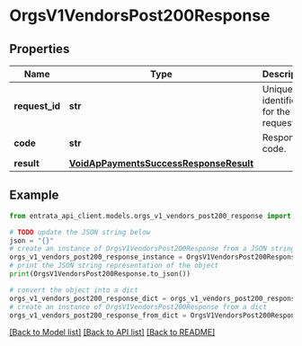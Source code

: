 # OrgsV1VendorsPost200Response


## Properties

Name | Type | Description | Notes
------------ | ------------- | ------------- | -------------
**request_id** | **str** | Unique identifier for the request. | 
**code** | **str** | Response code. | 
**result** | [**VoidApPaymentsSuccessResponseResult**](VoidApPaymentsSuccessResponseResult.md) |  | 

## Example

```python
from entrata_api_client.models.orgs_v1_vendors_post200_response import OrgsV1VendorsPost200Response

# TODO update the JSON string below
json = "{}"
# create an instance of OrgsV1VendorsPost200Response from a JSON string
orgs_v1_vendors_post200_response_instance = OrgsV1VendorsPost200Response.from_json(json)
# print the JSON string representation of the object
print(OrgsV1VendorsPost200Response.to_json())

# convert the object into a dict
orgs_v1_vendors_post200_response_dict = orgs_v1_vendors_post200_response_instance.to_dict()
# create an instance of OrgsV1VendorsPost200Response from a dict
orgs_v1_vendors_post200_response_from_dict = OrgsV1VendorsPost200Response.from_dict(orgs_v1_vendors_post200_response_dict)
```
[[Back to Model list]](../README.md#documentation-for-models) [[Back to API list]](../README.md#documentation-for-api-endpoints) [[Back to README]](../README.md)


